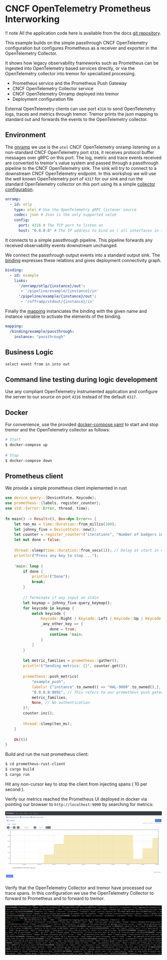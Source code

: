 # CNCF OpenTelemetry Prometheus Interworking

!! note
    All the application code here is available from the docs [git repository](https://github.com/tremor-rs/tremor-www-docs/tree/main/docs/workshop/examples/43_otel_prometheus).

This example builds on the simple passthrough CNCF OpenTelemetry
configuration but configures Prometheus as a receiver and exporter in the
OpenTelemetry Collector.

It shows how legacy observability frameworks such as Prometheus can be
ingested into OpenTelemetry based services directly, or via the
OpenTelemetry collector into tremor for specialized processing.

* Prometheus service and the Prometheus Push Gateway
* CNCF OpenTelemetry Collector service
* CNCF OpenTelemetry Onramp deployed into tremor
* Deployment configuration file

External OpenTelemetry clients can use port `4316` to send OpenTelemetry logs, traces and metrics
through tremor. Tremor prints the json mapping to standard out and forwards the events to the
OpenTelemetry collector.

## Environment

The [onramp](etc/tremor/config/00_ramps.yaml) we use is the `otel` CNCF OpenTelemetry onramp listening on a non-standard CNCF OpenTelemetry port `4316`, it receives protocol buffer messages over gRPC on this port. The log, metric and trace events received are converted to tremor's value system and passed through a passthrough pipeline to the CNCF OpenTelemetry sink. The sink will try to connect to a downstream CNCF OpenTelemetry endpoint. In this workshop we will use the well known OpenTelemetry port of `4317` for our sink and run the standard OpenTelemetry collector on this port using its a simple [collector configuration](etc/otel/collector.yaml).

```yaml
onramp:
  - id: otlp
    type: otel # Use the OpenTelemetry gRPC listener source
    codec: json # Json is the only supported value
    config:
      port: 4316 # The TCP port to listen on
      host: "0.0.0.0" # The IP address to bind on ( all interfaces in this case )
```

It connects to a simple passthrough pipeline. This pipeline forwards any received
observability events downstream unchanged.

We connect the passthrough output events into a standard output sink.
The [binding](./etc/tremor/config/01_binding.yaml) expresses these relations and gives deployment connectivity graph.

```yaml
binding:
  - id: example
    links:
      '/onramp/otlp/{instance}/out':
       - '/pipeline/example/{instance}/in'
      '/pipeline/example/{instance}/out':
       - '/offramp/stdout/{instance}/in'
```

Finally the [mapping](./etc/tremor/config/02_mapping.yaml) instanciates the binding with the given name and instance variable to activate the elements of the binding.

```yaml
mapping:
  /binding/example/passthrough:
    instance: "passthrough"
```

## Business Logic

```trickle
select event from in into out
```

## Command line testing during logic development

Use any compliant OpenTelemetry instrumented application and configure the
server to our source on port `4316` instead of the default `4317`.

## Docker

For convenience, use the provided [docker-compose.yaml](./docker-compose.yaml) to
start and stop tremor and the OpenTelemetry collector as follows:

```bash
# Start
$ docker-compose up

# Stop
$ docker-compose down
```

## Prometheus client

We provide a simple prometheus client implemented in rust

```rust
use device_query::{DeviceState, Keycode};
use prometheus::{labels, register_counter};
use std::{error::Error, thread, time};

fn main() -> Result<(), Box<dyn Error>> {
    let ten_ms = time::Duration::from_millis(100);
    let johnny_five = DeviceState::new();
    let counter = register_counter!("iterations", "Number of badgers in snot green situations")?;
    let mut done = false;

    thread::sleep(time::Duration::from_secs(1)); // Delay at start in case user still has keys pressed
    println!("Press any key to stop ...");

    'main: loop {
        if done {
            println!("Done");
            break;
        }

        // Terminate if any input on stdin
        let keymap = johnny_five.query_keymap();
        for keycode in keymap {
            match keycode {
                Keycode::Right | Keycode::Left | Keycode::Up | Keycode::Down => (),
                _any_other_key => {
                    done = true;
                    continue 'main;
                }
            }
        }

        let metric_families = prometheus::gather();
        println!("Sending metrics: {}", counter.get());

        prometheus::push_metrics(
            "example_push",
            labels! {"instance".to_owned() => "HAL-9000".to_owned(),},
            "0.0.0.0:9091", // This refers to our prometheus push gateway in the docker-compose
            metric_families,
            None, // No authentication
        )?;
        counter.inc();

        thread::sleep(ten_ms);
    }

    Ok(())
}
```

Build and run the rust prometheus client:

```bash
$ cd prometheus-rust-client
$ cargo build
$ cargo run
```

Hit any non-cursor key to stop the client from injecting spans ( 10 per second ).

Verify our metrics reached the Prometheus UI deployed in docker via pointing our browser to `http://localhost:9090` by searching for metrics:

![screenshot.png](./prometheus-ui.png)

Verify that the OpenTelemetry Collector and tremor have processed our trace spans.
In this configuration we use the OpenTelemetry Collector to forward to Prometheus and to
forward to tremor.

![screenshot.png](./docker-snap.png)
